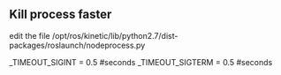 ## Kill process faster

edit the file
/opt/ros/kinetic/lib/python2.7/dist-packages/roslaunch/nodeprocess.py

_TIMEOUT_SIGINT  = 0.5 #seconds
_TIMEOUT_SIGTERM = 0.5 #seconds
